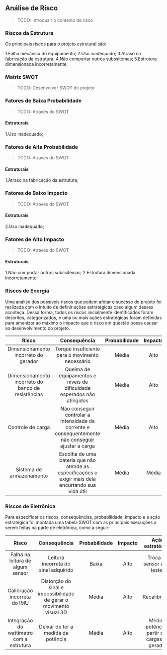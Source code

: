 ## Análise de Risco

> TODO: Introduzir o contexto de risco
### Riscos da Estrutura
Os principais riscos para o projeto estrutural são:

1.Falha mecânica do equipamento;
2.Uso inadequado;
3.Atraso na fabricação da estrutura;
4.Não comportar outros subssitemas;
5.Estrutura dimensionada incorretamente;

### Matriz SWOT

> TODO: Desenvolver SWOT do projeto

### Fatores de Baixa Probabilidade

> TODO: Através do SWOT
#### Estruturais
1.Uso inadequado;

### Fatores de Alta Probabilidade

> TODO: Através do SWOT
#### Estruturais
1.Atraso na fabricação da estrutura;

### Fatores de Baixo Impacto

> TODO: Através do SWOT

#### Estruturais
2.Uso inadequado;
### Fatores de Alto Impacto

> TODO: Através do SWOT
#### Estruturais
1.Não comportar outros subssitemas;
2.Estrutura dimensionada incorretamente;

### Riscos de Energia 

Uma análise dos possíveis riscos que podem afetar o sucesso do projeto foi realizada com o intuito de definir ações estratégicas caso algum desses aconteça. Dessa forma, todos os riscos inicialmente identificados foram descritos, categorizados, e uma ou mais ações estratégicas foram definidas para amenizar ao máximo o impacto que o risco em questão possa causar ao desenvolvimento do projeto.

|Risco|Consequência   |Probabilidade| Impacto | Ação estratégica                  |
|:-----:|:----------:|:--------------:|:-----------:|:---------:|
|Dimensionamento incorreto do gerador|Torque insuficiente para o movimento necessário|Média|Alto|Fazer cálculos e simulações antes da escolha 
|Dimensionamento incorreto do banco de resistências|Queima de equipamentos e níveis de dificuldade esperados não atingidos|Média|Alto|Fazer cálculos e simulações antes da montagem e verificar sistema antes da ligação|
|Controle de carga |Não conseguir controlar a intensidade da corrente e consequentemente não conseguir ajustar a carga|Média|Alto| Verificação de todo o sistema 
|Sistema de armazenamento |Escolha de uma bateria que não atende as especificações e exigir mais dela encurtando sua vida útil|Média|Média|Realizar corretamente o dimensionamento


### Riscos de Eletrônica

Para especificar os riscos, consequências, probabilidade, impacto e a ação estratégica foi montada uma tabela SWOT com as principais execuções a serem feitas na parte de eletrônica, como a seguir:

|Risco|Consequência   |Probabilidade| Impacto | Ação estratégica                  |
|:-----:|:----------:|:--------------:|:-----------:|:---------:|
|Falha na leitura de algum sensor|Leitura incorreta do sinal adquirido|Baixa|Alto|Troca do sensor após testes 
|Calibração incorreta do IMU|Distorção do sinal e impossibilidade de gerar o movimento visual 3D|Média|Alto|Recalibração|
|Integração do wattímetro com a estrutura |Deixar de ter a medida de potência|Média|Alto| Medir a potência a partir das cargas no gerador 

